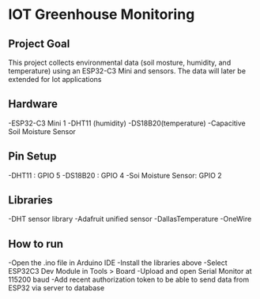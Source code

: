 # IOT Greenhouse Monitoring

## Project Goal
This project collects environmental data (soil mosture, humidity, and temperature) using an ESP32-C3 Mini and sensors. The data will later be extended for Iot applications

## Hardware
-ESP32-C3 Mini 1
-DHT11 (humidity)
-DS18B20(temperature)
-Capacitive Soil Moisture Sensor

## Pin Setup
-DHT11 : GPIO 5
-DS18B20 : GPIO 4
-Soi Moisture Sensor: GPIO 2

## Libraries
-DHT sensor library
-Adafruit unified sensor
-DallasTemperature
-OneWire

## How to run
-Open the .ino file in Arduino IDE
-Install the libraries above
-Select ESP32C3 Dev Module in Tools > Board
-Upload and open Serial Monitor at 115200 baud
-Add recent authorization token to be able to send data from ESP32 via server to database